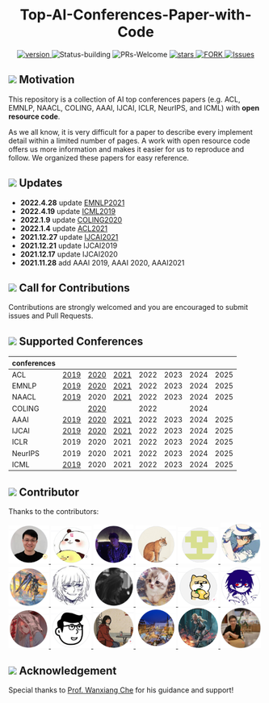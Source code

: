 

<p align="center">
<h1 align="center">  Top-AI-Conferences-Paper-with-Code</h1>
</p>
<p align="center">
  	<a href="https://img.shields.io/badge/version-v0.1.0-blue">
      <img alt="version" src="https://img.shields.io/badge/version-v0.1.0-blue?color=FF8000?color=009922" />
    </a>
  <a >
       <img alt="Status-building" src="https://img.shields.io/badge/Status-building-blue" />
  	</a>
  <a >
       <img alt="PRs-Welcome" src="https://img.shields.io/badge/PRs-Welcome-red" />
  	</a>
   	<a href="https://github.com/MLNLP-World/Top-AI-Conferences-Paper-with-Code/stargazers">
       <img alt="stars" src="https://img.shields.io/github/stars/MLNLP-World/Top-AI-Conferences-Paper-with-Code" />
  	</a>
  	<a href="https://github.com/MLNLP-World/Paper_Writing_Tips/network/members">
       <img alt="FORK" src="https://img.shields.io/github/forks/MLNLP-World/Top-AI-Conferences-Paper-with-Code?color=FF8000" />
  	</a>
    <a href="https://github.com/MLNLP-World/Top-AI-Conferences-Paper-with-Code/issues">
      <img alt="Issues" src="https://img.shields.io/github/issues/MLNLP-World/Top-AI-Conferences-Paper-with-Code?color=0088ff"/>
    </a>
    <br />
</p>

## <img src="https://cdn.jsdelivr.net/gh/LightChen233/blog-img/motivation.png" width="25" /> Motivation

This repository is a collection of AI top conferences papers (e.g. ACL, EMNLP, NAACL, COLING, AAAI, IJCAI, ICLR, NeurIPS, and ICML) with **open resource code**.

As we all know, it is very difficult for a paper to describe every implement detail within a limited number of pages. A work with open resource code offers us more information and makes it easier for us to reproduce and follow. We organized these papers for easy reference.

## <img src="https://cdn.jsdelivr.net/gh/LightChen233/blog-img/notes.png" width="25" /> Updates
- **2022.4.28** update [EMNLP2021](https://github.com/MLNLP-World/Top-AI-Conferences-Paper-with-Code/blob/master/EMNLP/2021/EMNLP2021.md)
- **2022.4.19** update [ICML2019](https://github.com/MLNLP-World/Top-AI-Conferences-Paper-with-Code/blob/master/ICML/2019/ICML2019.md)
- **2022.1.9** update [COLING2020](https://github.com/MLNLP-World/Top-AI-Conferences-Paper-with-Code/blob/master/COLING/2020/COLING2020.md)
- **2022.1.4** update [ACL2021](https://github.com/MLNLP-World/Top-AI-Conferences-Paper-with-Code/blob/master/ACL/2021/ACL2021.md)
- **2021.12.27** update [IJCAI2021](https://github.com/MLNLP-World/Top-AI-Conferences-Paper-with-Code/blob/master/IJCAI/2021/IJCAI2021.md)
- **2021.12.21** update IJCAI2019
- **2021.12.17** update IJCAI2020
- **2021.11.28** add AAAI 2019, AAAI 2020, AAAI2021

## <img src="https://cdn.jsdelivr.net/gh/LightChen233/blog-img/intro.png" width="25" /> Call for Contributions

Contributions are strongly welcomed and you are encouraged to submit issues and Pull Requests.

## <img src="https://cdn.jsdelivr.net/gh/LightChen233/blog-img/folders.png" width="25" /> Supported Conferences 
| conferences |                                                              |                                                              |                                                              |      |      |      |      |
| ---------- | ------------------------------------------------------------ | ------------------------------------------------------------ | ------------------------------------------------------------ | ---- | ---- | ---- | ---- |
| ACL        | [2019](https://github.com/MLNLP-World/Top-AI-Conferences-Paper-with-Code/blob/master/ACL/2019/ACL2019.md) | [2020](https://github.com/MLNLP-World/Top-AI-Conferences-Paper-with-Code/blob/master/ACL/2020/ACL2020.md) | [2021](https://github.com/MLNLP-World/Top-AI-Conferences-Paper-with-Code/blob/master/ACL/2021/ACL2021.md) | 2022 | 2023 | 2024 | 2025 |
| EMNLP      | [2019](https://github.com/MLNLP-World/Top-AI-Conferences-Paper-with-Code/blob/master/EMNLP/2019/EMNLP2019.md) | [2020](https://github.com/MLNLP-World/Top-AI-Conferences-Paper-with-Code/blob/master/EMNLP/2020/EMNLP2020.md) | [2021](https://github.com/MLNLP-World/Top-AI-Conferences-Paper-with-Code/blob/master/EMNLP/2021/EMNLP2021.md) | 2022 | 2023 | 2024 | 2025 |
| NAACL      | [2019](https://github.com/MLNLP-World/Top-AI-Conferences-Paper-with-Code/blob/master/NAACL/2019/naacl-2019.md) | 2020                                                         | [2021](https://github.com/MLNLP-World/Top-AI-Conferences-Paper-with-Code/blob/master/NAACL/2021/naacl-2021.md) | 2022 | 2023 | 2024 | 2025 |
| COLING     |                                                              | [2020](https://github.com/MLNLP-World/Top-AI-Conferences-Paper-with-Code/blob/master/COLING/2020/COLING2020.md) |                                                              | 2022 |      | 2024 |      |
| AAAI       | [2019](https://github.com/MLNLP-World/Top-AI-Conferences-Paper-with-Code/blob/master/AAAI/2019/AAAI2019.md) | [2020](https://github.com/MLNLP-World/Top-AI-Conferences-Paper-with-Code/blob/master/AAAI/2020/AAAI2020.md) | [2021](https://github.com/MLNLP-World/NLP-Conferences-Code/blob/master/AAAI/2021/AAAI2021.md) | 2022 | 2023 | 2024 | 2025 |
| IJCAI      | [2019](https://github.com/MLNLP-World/Top-AI-Conferences-Paper-with-Code/blob/master/IJCAI/2019/IJCAI2019.md) | [2020](https://github.com/MLNLP-World/Top-AI-Conferences-Paper-with-Code/blob/master/IJCAI/2020/IJCAI2020.md) | [2021](https://github.com/MLNLP-World/Top-AI-Conferences-Paper-with-Code/blob/master/IJCAI/2021/IJCAI2021.md) | 2022 | 2023 | 2024 | 2025 |
| ICLR       | 2019                                                         | 2020                                                         | 2021                                                         | 2022 | 2023 | 2024 | 2025 |
| NeurIPS    | 2019                                                         | 2020                                                         | 2021                                                         | 2022 | 2023 | 2024 | 2025 |
| ICML | [2019](https://github.com/MLNLP-World/Top-AI-Conferences-Paper-with-Code/blob/master/ICML/2019/ICML2019.md) | 2020                                                         | 2021                                                         | 2022 | 2023 | 2024 | 2025 |

## <img src="https://cdn.jsdelivr.net/gh/LightChen233/blog-img/organizer.png" width="25" /> Contributor
Thanks to the contributors:

<a href="https://github.com/yizhen20133868"> <img src="pics/profile/LiboQin.png"  width="80" >  </a> <a href="https://github.com/awake020"> <img src="pics/profile/FuxuanWei.png"  width="80" >  </a> <a href="https://github.com/Timothyxxx"> <img src="pics/profile/TianbaoXie.png"  width="80" >  </a> <a href="https://github.com/liucongg"> <img src="pics/profile/CongLiu.png"  width="80" >  </a> <a href="https://github.com/yqy2001"> <img src="pics/profile/QiyingYu.png"  width="80" >  </a> <a href="https://github.com/Aleafy"> <img src="pics/profile/YeFang.png"  width="80" >  </a> <a href="https://github.com/ClarifiedfishLee"> <img src="pics/profile/JieyuLi.png"  width="80" >  </a> <a href="https://github.com/Atream"> <img src="pics/profile/BoxinZhang.png"  width="80" >  </a> <a href="https://github.com/EcolesYee"> <img src="pics/profile/RuishenYi.png"  width="80" >  </a> <a href="https://github.com/having-salt"> <img src="pics/profile/ZihanQin.png"  width="80" >  </a> <a href="https://github.com/huybery"> <img src="pics/profile/BinyuanHui.png"  width="80" >  </a> <a href="https://github.com/fghccv"> <img src="pics/profile/ShiqiZhou.png"  width="80" >  </a> <a href=""> <img src="pics/profile/ChenyangDing.png"  width="80" >  </a> <a href="https://github.com/benmagnifico"> <img src="pics/profile/JingguangLi.png"  width="80" >  </a> <a href="https://github.com/kokolerk"> <img src="pics/profile/JiaqiWang.png"  width="80" >  </a> <a href="https://github.com/cs-wangfeng"> <img src="pics/profile/FengWang.png"  width="80" >  </a> <a href="https://github.com/LightChen233"> <img src="pics/profile/QiguangChen.png"  width="80" >  </a><a href="https://github.com/s1530129650"> <img src="pics/profile/EnshengShi.png"  width="80" >  </a>



## <img src="https://cdn.jsdelivr.net/gh/LightChen233/blog-img/heart.png" width="25" /> Acknowledgement

Special thanks to [Prof. Wanxiang Che](http://ir.hit.edu.cn/~car/english.htm) for his guidance and support!


